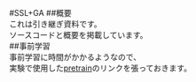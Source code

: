 #SSL+GA
##概要  
これは引き継ぎ資料です。  
ソースコードと概要を掲載しています。  
##事前学習  
事前学習に時間がかかるようなので、  
実験で使用した[pretrain](https://drive.google.com/drive/folders/1uncKyIJ2Hocvo5ynp_aKB6Fs1CRCgKvM?usp=sharing)のリンクを張っておきます。

